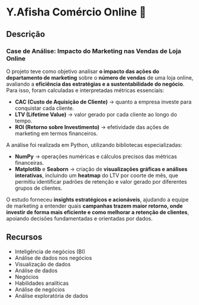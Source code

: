 # Y.Afisha Comércio Online 🛒

## Descrição

### Case de Análise: Impacto do Marketing nas Vendas de Loja Online

O projeto teve como objetivo analisar **o impacto das ações do departamento de marketing** sobre o **número de vendas** de uma loja online, avaliando a **eficiência das estratégias e a sustentabilidade do negócio**. Para isso, foram calculadas e interpretadas métricas essenciais:

- **CAC (Custo de Aquisição de Cliente)** → quanto a empresa investe para conquistar cada cliente.
- **LTV (Lifetime Value)** → valor gerado por cada cliente ao longo do tempo.
- **ROI (Retorno sobre Investimento)** → efetividade das ações de marketing em termos financeiros.

A análise foi realizada em Python, utilizando bibliotecas especializadas:

- **NumPy** → operações numéricas e cálculos precisos das métricas financeiras.
- **Matplotlib** e **Seaborn** → criação de **visualizações gráficas e análises interativas**, incluindo um **heatmap** do LTV por coorte de mês, que permitiu identificar padrões de retenção e valor gerado por diferentes grupos de clientes.

O estudo forneceu **insights estratégicos e acionáveis**, ajudando a equipe de marketing a entender quais **campanhas trazem maior retorno, onde investir de forma mais eficiente e como melhorar a retenção de clientes**, apoiando decisões fundamentadas e orientadas por dados.

## Recursos

- Inteligência de negócios (BI)
- Análise de dados nos negócios
- Visualização de dados
- Análise de dados
- Negócios
- Habilidades analíticas
- Análise de negócios
- Análise exploratória de dados
